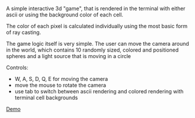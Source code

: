 A simple interactive 3d "game", that is rendered in the terminal with either ascii or using the background color of each cell.

The color of each pixel is calculated individually using the most basic form of ray casting.

The game logic itself is very simple. The user can move the camera around in the world, which contains 10 randomly sized,
colored and positioned spheres and a light source that is moving in a circle

Controls:
- W, A, S, D, Q, E for moving the camera
- move the mouse to rotate the camera
- use tab to switch between ascii rendering and colored rendering with terminal cell backgrounds

[Demo](https://www.youtube.com/watch?v=slBUn4yHdIY)